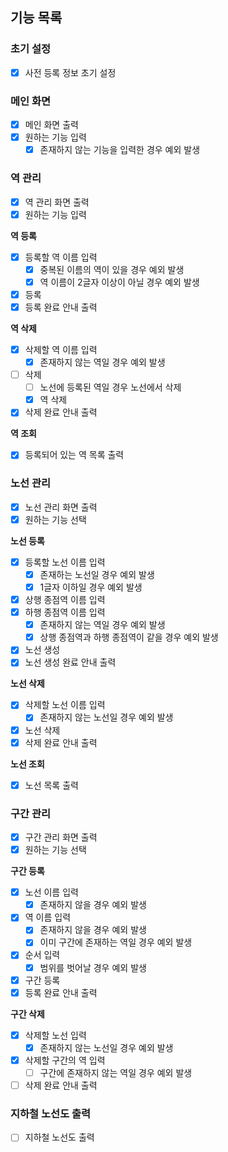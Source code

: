 ## 기능 목록

### 초기 설정
- [x] 사전 등록 정보 초기 설정

### 메인 화면
- [x] 메인 화면 출력
- [x] 원하는 기능 입력
  - [x] 존재하지 않는 기능을 입력한 경우 예외 발생

### 역 관리
- [x] 역 관리 화면 출력
- [x] 원하는 기능 입력

**역 등록**
- [x] 등록할 역 이름 입력
  - [x] 중복된 이름의 역이 있을 경우 예외 발생
  - [x] 역 이름이 2글자 이상이 아닐 경우 예외 발생
- [x] 등록
- [x] 등록 완료 안내 출력

**역 삭제**
- [x] 삭제할 역 이름 입력
  - [x] 존재하지 않는 역일 경우 예외 발생
- [ ] 삭제
  - [ ] 노선에 등록된 역일 경우 노선에서 삭제
  - [x] 역 삭제
- [x] 삭제 완료 안내 출력

**역 조회**
- [x] 등록되어 있는 역 목록 출력

### 노선 관리

- [x] 노선 관리 화면 출력
- [x] 원하는 기능 선택

**노선 등록**

- [x] 등록할 노선 이름 입력
  - [x] 존재하는 노선일 경우 예외 발생
  - [x] 1글자 이하일 경우 예외 발생
- [x] 상행 종점역 이름 입력
- [x] 하행 종점역 이름 입력
  - [x] 존재하지 않는 역일 경우 예외 발생
  - [x] 상행 종점역과 하행 종점역이 같을 경우 예외 발생
- [x] 노선 생성
- [x] 노선 생성 완료 안내 출력

**노선 삭제**

- [x] 삭제할 노선 이름 입력
  - [x] 존재하지 않는 노선일 경우 예외 발생
- [x] 노선 삭제
- [x] 삭제 완료 안내 출력

**노선 조회**
- [x] 노선 목록 출력

### 구간 관리

- [x] 구간 관리 화면 출력
- [x] 원하는 기능 선택

**구간 등록**

- [x] 노선 이름 입력
  - [x] 존재하지 않을 경우 예외 발생
- [x] 역 이름 입력
  - [x] 존재하지 않을 경우 예외 발생
  - [x] 이미 구간에 존재하는 역일 경우 예외 발생
- [x] 순서 입력
  - [x] 범위를 벗어날 경우 예외 발생
- [x] 구간 등록
- [x] 등록 완료 안내 출력

**구간 삭제**

- [x] 삭제할 노선 입력
  - [x] 존재하지 않는 노선일 경우 예외 발생
- [x] 삭제할 구간의 역 입력
  - [ ] 구간에 존재하지 않는 역일 경우 예외 발생
- [ ] 삭제 완료 안내 출력

### 지하철 노선도 출력

- [ ] 지하철 노선도 출력
